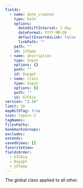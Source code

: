 ```yaml
---
fields:
  - name: date_created
    type: Date
    options:
      dateShiftInterval: 1 day
      dateFormat: YYYY-MM-DD
      defaultInsertAsLink: false
      linkPath: ""
    path: ""
    id: jGYgep
  - name: description
    type: Input
    options: {}
    path: ""
    id: OzpqpY
  - name: class
    type: Input
    options: {}
    path: ""
    id: G7C6ia
version: "2.16"
limit: 20
mapWithTag: true
icon: layers-2
tagNames: 
filesPaths: 
bookmarksGroups: 
excludes: 
extends: 
savedViews: []
favoriteView: 
fieldsOrder:
  - G7C6ia
  - OzpqpY
  - jGYgep
---
```

The global class applied to all other.